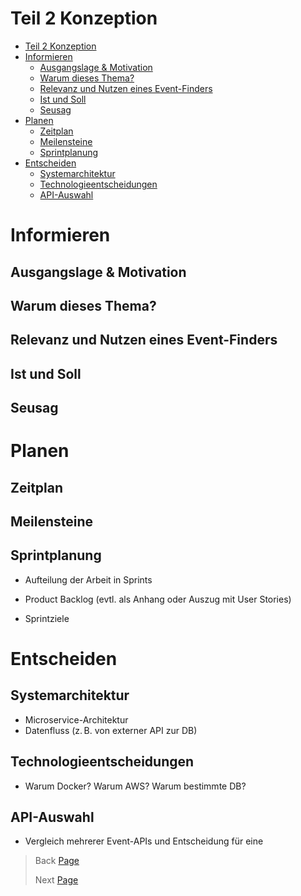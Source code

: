 # Teil 2 Konzeption

- [Teil 2 Konzeption](#teil-2-konzeption)
- [Informieren](#informieren)
  - [Ausgangslage \& Motivation](#ausgangslage--motivation)
  - [Warum dieses Thema?](#warum-dieses-thema)
  - [Relevanz und Nutzen eines Event-Finders](#relevanz-und-nutzen-eines-event-finders)
  - [Ist und Soll](#ist-und-soll)
  - [Seusag](#seusag)
- [Planen](#planen)
  - [Zeitplan](#zeitplan)
  - [Meilensteine](#meilensteine)
  - [Sprintplanung](#sprintplanung)
- [Entscheiden](#entscheiden)
  - [Systemarchitektur](#systemarchitektur)
  - [Technologieentscheidungen](#technologieentscheidungen)
  - [API-Auswahl](#api-auswahl)


# Informieren
## Ausgangslage & Motivation
## Warum dieses Thema?
## Relevanz und Nutzen eines Event-Finders
## Ist und Soll
## Seusag

# Planen
## Zeitplan
## Meilensteine
## Sprintplanung

- Aufteilung der Arbeit in Sprints

- Product Backlog (evtl. als Anhang oder Auszug mit User Stories)

- Sprintziele

# Entscheiden
## Systemarchitektur

- Microservice-Architektur
- Datenfluss (z. B. von externer API zur DB)

## Technologieentscheidungen

- Warum Docker? Warum AWS? Warum bestimmte DB?

## API-Auswahl
- Vergleich mehrerer Event-APIs und Entscheidung für eine



> Back [Page](https://github.com/lauradubach/Semesterarbeit3/blob/main/Sites/Teil%202%20Konzeption.md)
>
> Next [Page](https://github.com/lauradubach/Semesterarbeit3/blob/main/Sites/Teil%201%20Initialisierung.md)